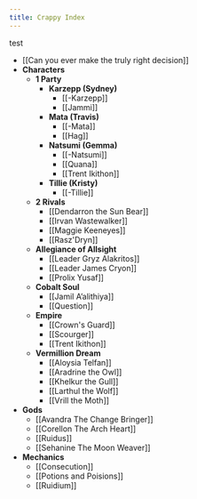 ```yaml
---
title: Crappy Index
---
```

test
- [[Can you ever make the truly right decision]]
- **Characters**
	- **1 Party**
		- **Karzepp (Sydney)**
			- [[-Karzepp]]
			- [[Jammi]]
		- **Mata (Travis)**
			- [[-Mata]]
			- [[Hag]]
		- **Natsumi (Gemma)**
			- [[-Natsumi]]
			- [[Quana]]
			- [[Trent Ikithon]]
		- **Tillie (Kristy)**
			- [[-Tillie]]
	- **2 Rivals**
		- [[Dendarron the Sun Bear]]
		- [[Irvan Wastewalker]]
		- [[Maggie Keeneyes]]
		- [[Rasz'Dryn]]
	- **Allegiance of Allsight**
		- [[Leader Gryz Alakritos]]
		- [[Leader James Cryon]]
		- [[Prolix Yusaf]]
	- **Cobalt Soul**
		- [[Jamil A’alithiya]]
		- [[Question]]
	- **Empire**
		- [[Crown's Guard]]
		- [[Scourger]]
		- [[Trent Ikithon]]
	- **Vermillion Dream**
		- [[Aloysia Telfan]]
		- [[Aradrine the Owl]]
		- [[Khelkur the Gull]]
		- [[Larthul the Wolf]]
		- [[Vrill the Moth]]
- **Gods**
	- [[Avandra The Change Bringer]]
	- [[Corellon The Arch Heart]]
	- [[Ruidus]]
	- [[Sehanine The Moon Weaver]]
- **Mechanics**
	- [[Consecution]]
	- [[Potions and Poisions]]
	- [[Ruidium]]

